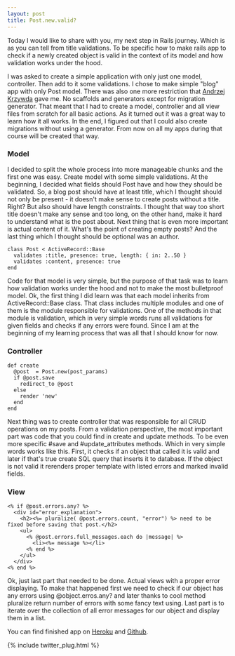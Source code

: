 ```yaml
---
layout: post
title: Post.new.valid?
---
```


Today I would like to share with you, my next step in Rails journey. Which is as you can tell from title validations. To be specific how to make rails app to check if a newly created object is valid in the context of its model and how validation works under the hood.

I was asked to create a simple application with only just one model, controller. Then add to it some validations. I chose to make simple "blog" app with only Post model. There was also one more restriction that [Andrzej Krzywda](https://twitter.com/andrzejkrzywda) gave me. No scaffolds and generators except for migration generator. That meant that I had to create a model, controller and all view files from scratch for all basic actions. As it turned out it was a great way to learn how it all works. In the end, I figured out that I could also create migrations without using a generator. From now on all my apps during that course will be created that way.

### Model
I decided to split the whole process into more manageable chunks and the first one was easy. Create model with some simple validations. At the beginning, I decided what fields should Post have and how they should be validated. So, a blog post should have at least title, which I thought should not only be present - it doesn't make sense to create posts without a title. Right? But also should have length constraints. I thought that way too short title doesn't make any sense and too long, on the other hand, make it hard to understand what is the post about. Next thing that is even more important is actual content of it. What's the point of creating empty posts? And the last thing which I thought should be optional was an author.

```language-ruby
class Post < ActiveRecord::Base
  validates :title, presence: true, length: { in: 2..50 }
  validates :content, presence: true
end

```

Code for that model is very simple, but the purpose of that task was to learn how validation works under the hood and not to make the most bulletproof model. Ok, the first thing I did learn was that each model inherits from ActiveRecord::Base class. That class includes multiple modules and one of them is the module responsible for validations. One of the methods in that module is validation, which in very simple words runs all validations for given fields and checks if any errors were found. Since I am at the beginning of my learning process that was all that I should know for now.

### Controller
```language-ruby
def create
  @post  = Post.new(post_params)
  if @post.save
    redirect_to @post
  else
    render 'new'
  end
end
```

Next thing was to create controller that was responsible for all CRUD operations on my posts. From a validation perspective, the most important part was code that you could find in create and update methods. To be even more specific #save and #update_attributes methods. Which in very simple words works like this. First, it checks if an object that called it is valid and later if that's true create SQL query that inserts it to database. If the object is not valid it rerenders proper template with listed errors and marked invalid fields.

### View
```language-html
<% if @post.errors.any? %>
  <div id="error_explanation">
    <h2><%= pluralize( @post.errors.count, "error") %> need to be fixed before saving that post.</h2>
    <ul>
      <% @post.errors.full_messages.each do |message| %>
        <li><%= message %></li>
      <% end %>
    </ul>
  </div>
<% end %>
```

Ok, just last part that needed to be done. Actual views with a proper error displaying. To make that happened first we need to check if our object has any errors using @object.erros.any? and later thanks to cool method pluralize return number of errors with some fancy text using. Last part is to iterate over the collection of all error messages for our object and display them in a list.

You can find finished app on [Heroku](https://damp-anchorage-94507.herokuapp.com/posts) and [Github](https://github.com/LukeP91/validation_app).

{% include twitter_plug.html %}
